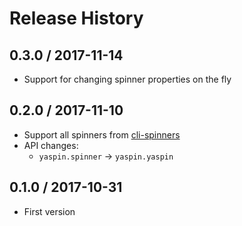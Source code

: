 Release History
===============

0.3.0 / 2017-11-14
------------------

* Support for changing spinner properties on the fly


0.2.0 / 2017-11-10
------------------

* Support all spinners from [cli-spinners](https://github.com/sindresorhus/cli-spinners)
* API changes:
    - `yaspin.spinner` -> `yaspin.yaspin`


0.1.0 / 2017-10-31
------------------

* First version
